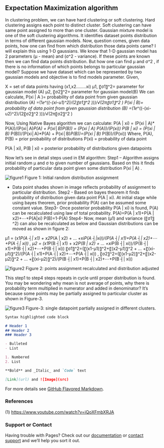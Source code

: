 ## Expectation Maximization algorithm

In clustering problem, we can have hard clustering or soft clustering. Hard clustering assigns each point to distinct cluster. Soft clustering can have same point assigned to more than one cluster.
Gaussian mixture model is one of the soft clustering algorithms. It identifies dataset points distribution in terms of different gaussian models.
Now, question comes, given data points, how one can find from which distribution those data points came?
I will explain this using 1-D gaussians.
We know that 1-D gaussian model has 2 parameters (µ - mean) and (σ^2 - variance). If these points are known then we can find data points distribution.
But how one can find µ and σ^2   , if there is no information of which points belongs to particular gaussian model?
Suppose we have dataset which can be represented by two gaussian models and objective is to find models parameter.
Given,

X = set of data points having (x1,x2……..xi)
µ1, 〖σ1〗^2= parameter for gaussian model (A)
µ2, 〖σ2〗^2= parameter for gaussian model(B)
We can calculate,
P(xi | A )= probability of data point from given gaussian distribution (A) =(1*ⅇ^((-(xi-u1)^2)/(2〖σ1〗^2 )))/√(2π〖σ1〗^2 )
P(xi | B)= probability of data point from given gaussian distribution (B) =(1*ⅇ^((-(xi-u2)^2)/(2〖σ2〗^2 )))/√(2π〖σ2〗^2 )

Now, Using Native Bayes algorithm we can calculate:
P(A | xi) = (P(xi | A)* P(A))/(P(xi│A)*P(A)  + P(xi│B)*P(B)) = (P(xi | A)* P(A))/(P(xi))
P(B | xi) = (P(xi | B)* P(B))/(P(xi│A)*P(A)  + P(xi│B)*P(B))=(P(xi | B)* P(B))/(P(xi))
Where,
P(A), P(B) = prior probability of distributions
P(xi) = probability of data point

P(A | xi), P(B | xi) = posterior probability of distributions given datapoints

Now let’s see in detail steps used in EM algorithm:
Step1 – Algorithm assigns initial random µ and σ to given number of gaussians. Based on this it finds probability of particular data point given some distribution P(xi | A) .

![figure1](https://github.com/a25/ml-explained.github.io/blob/gh-pages/images/figure_1.JPG?raw=true)
Figure 1: Initial random distribution assignment

* Data point shades shown in image reflects probability of assignment to particular distribution.
Step2 - Based on bayes theorem it finds probability of distribution given data point P(A | xi). At initial stage while using bayes theorem, prior probability P(A) can be assumed some constant value.
Step3- Once posterior probability P(A | xi) is found, P(A) can be recalculated using law of total probability.
P(A)=P(A | x1)+P(A | x2)+⋯+P(A|xi)
P(B)=1-P(A)
Step4- Now, mean (µ1)  and variance (〖σ1〗^2) can also be recalculated as below and Gaussian distributions can be moved as shown in figure 2:

µ1 = (x1*P(A ┤|  x1) + x2*P(A | x2) + … +xi*P(A ┤|xi))/(P(A ┤|  x1)+P(A ┤|  x2)+⋯+P(A ┤|  xi))  ,  µ2 = (x1*P(B ┤|  x1) + x2*P(B | x2) + … +xi*P(B ┤|  xi))/(P(B ┤|  x1)+P(B ┤|  x2)+⋯+P(B ┤|  xi))
〖σ1〗^2=(〖(x1-µ1)〗^2+〖(x2-µ1)〗^2  + … +〖(xi-µ1)〗^2)/(P(A ┤|  x1)+P(A ┤|  x2)+⋯+P(A ┤|  xi))  , 〖σ2〗^2=(〖(x1-µ2)〗^2+〖(x2-µ2)〗^2  + … +〖(xi-µ2)〗^2)/(P(B ┤|  x1)+P(B ┤|  x2)+⋯+P(B ┤|  xi))

![figure2](https://github.com/a25/ml-explained.github.io/blob/gh-pages/images/figure_2.JPG?raw=true)
Figure 2: points assignment recalculated and distribution adjusted

This step1 to step4 steps repeats in cycle until proper distribution is found.
You may be wondering why mean is not average of points, why there is probability term multiplied in numerator and added in denominator? It’s because some points may be partially assigned to particular cluster as shown in Figure-3.

![figure3](https://github.com/a25/ml-explained.github.io/blob/gh-pages/images/figure_3.JPG?raw=true)
Figure-3: single datapoint partially assigned in different clusters.

```markdown
Syntax highlighted code block

# Header 1
## Header 2
### Header 3

- Bulleted
- List

1. Numbered
2. List

**Bold** and _Italic_ and `Code` text

[Link](url) and ![Image](src)
```

For more details see [GitHub Flavored Markdown](https://guides.github.com/features/mastering-markdown/).

### References

(1) https://www.youtube.com/watch?v=iQoXFmbXRJA

### Support or Contact

Having trouble with Pages? Check out our [documentation](https://docs.github.com/categories/github-pages-basics/) or [contact support](https://support.github.com/contact) and we’ll help you sort it out.
